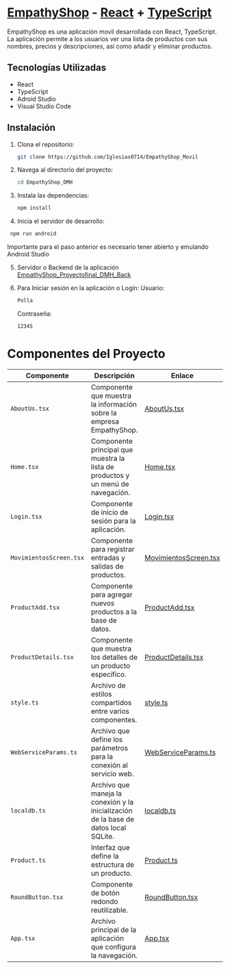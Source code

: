 # [EmpathyShop](https://github.com/Iglesias0714/EmpathyShop_Proyectofinal_DMH) - [React](https://reactjs.org) + [TypeScript](https://www.typescriptlang.org) 

EmpathyShop es una aplicación movil  desarrollada con React, TypeScript. La aplicación permite a los usuarios ver una lista de productos con sus nombres, precios y descripciones, así como añadir y eliminar productos. 

## Tecnologías Utilizadas

- React
- TypeScript
- Adroid Studio
- Visual Studio Code

## Instalación

1. Clona el repositorio:
   ```bash
   git clone https://github.com/Iglesias0714/EmpathyShop_Movil 
   
2. Navega al directorio del proyecto:
   ```bash
   cd EmpathyShop_DMH

3. Instala las dependencias:
   ```bash
   npm install

4.  Inicia el servidor de desarrollo:
   ```bash
    npm run android
   ```
Importante para el paso anterior es necesario tener abierto y emulando Android Studio

5.  Servidor o Backend de la aplicación
   [EmpathyShop_Proyectofinal_DMH_Back](https://github.com/Iglesias0714/EmpathyShop_Proyectofinal_DMH_Back)

6. Para Iniciar sesión en la aplicación o Logín:
   Usuario:
    ```bash
    Polla
   ```
    Contraseña:
    ```bash
    12345
   ```


# Componentes del Proyecto


| Componente | Descripción | Enlace |
|------------|-------------|--------|
| `AboutUs.tsx` | Componente que muestra la información sobre la empresa EmpathyShop. | [AboutUs.tsx](./app/screens/AboutUs.tsx) |
| `Home.tsx` | Componente principal que muestra la lista de productos y un menú de navegación. | [Home.tsx](./app/screens/Home.tsx) |
| `Login.tsx` | Componente de inicio de sesión para la aplicación. | [Login.tsx](./app/screens/Login.tsx) |
| `MovimientosScreen.tsx` | Componente para registrar entradas y salidas de productos. | [MovimientosScreen.tsx](./app/screens/MovimientosScreen.tsx) |
| `ProductAdd.tsx` | Componente para agregar nuevos productos a la base de datos. | [ProductAdd.tsx](./app/screens/ProductAdd.tsx) |
| `ProductDetails.tsx` | Componente que muestra los detalles de un producto específico. | [ProductDetails.tsx](./app/screens/ProductDetails.tsx) |
| `style.ts` | Archivo de estilos compartidos entre varios componentes. | [style.ts](./app/style.ts) |
| `WebServiceParams.ts` | Archivo que define los parámetros para la conexión al servicio web. | [WebServiceParams.ts](./app/WebServiceParams.ts) |
| `localdb.ts` | Archivo que maneja la conexión y la inicialización de la base de datos local SQLite. | [localdb.ts](./app/persistance/localdb.ts) |
| `Product.ts` | Interfaz que define la estructura de un producto. | [Product.ts](./app/model/Product.ts) |
| `RoundButton.tsx` | Componente de botón redondo reutilizable. | [RoundButton.tsx](./app/controls/RoundButton.tsx) |
| `App.tsx` | Archivo principal de la aplicación que configura la navegación. | [App.tsx](./App.tsx) |

